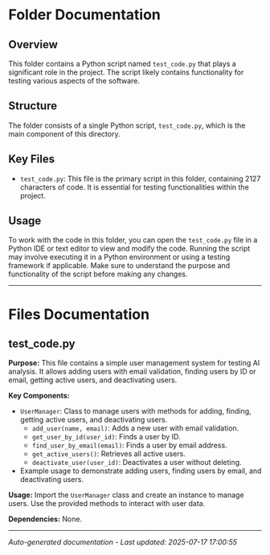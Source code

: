 # Folder Documentation

## Overview
This folder contains a Python script named `test_code.py` that plays a significant role in the project. The script likely contains functionality for testing various aspects of the software.

## Structure
The folder consists of a single Python script, `test_code.py`, which is the main component of this directory.

## Key Files
- `test_code.py`: This file is the primary script in this folder, containing 2127 characters of code. It is essential for testing functionalities within the project.

## Usage
To work with the code in this folder, you can open the `test_code.py` file in a Python IDE or text editor to view and modify the code. Running the script may involve executing it in a Python environment or using a testing framework if applicable. Make sure to understand the purpose and functionality of the script before making any changes.

---

# Files Documentation

## test_code.py

**Purpose:** This file contains a simple user management system for testing AI analysis. It allows adding users with email validation, finding users by ID or email, getting active users, and deactivating users.

**Key Components:**
- `UserManager`: Class to manage users with methods for adding, finding, getting active users, and deactivating users.
  - `add_user(name, email)`: Adds a new user with email validation.
  - `get_user_by_id(user_id)`: Finds a user by ID.
  - `find_user_by_email(email)`: Finds a user by email address.
  - `get_active_users()`: Retrieves all active users.
  - `deactivate_user(user_id)`: Deactivates a user without deleting.
- Example usage to demonstrate adding users, finding users by email, and deactivating users.

**Usage:** Import the `UserManager` class and create an instance to manage users. Use the provided methods to interact with user data.

**Dependencies:** None.

---
*Auto-generated documentation - Last updated: 2025-07-17 17:00:55*
